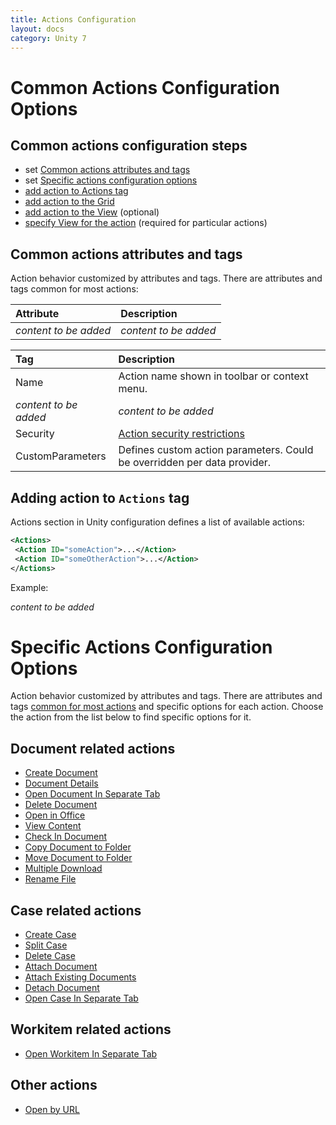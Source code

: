 ```yaml
---
title: Actions Configuration
layout: docs
category: Unity 7
---
```

# Common Actions Configuration Options

## Common actions configuration steps

- set [Common actions attributes and tags](#common-actions-attributes-and-tags)
- set [Specific actions configuration options](#specific-actions-configuration-options)
- [add action to Actions tag](#adding-action-to-actions-tag)
- [add action to the Grid](grids.md#how-to-add-action-to-the-grid)
- [add action to the View](tags-list/views-tag/tab-action-set.md#how-to-add-action-to-the-view) (optional)
- [specify View for the action](tags-list/views-tag.md) (required for particular actions)

## Common actions attributes and tags

Action behavior customized by attributes and tags.
There are attributes and tags common for most actions:

|Attribute            | Description         |
|:--------------------|:--------------------|
|*content to be added*|*content to be added*|

|Tag                  | Description         |
|:--------------------|:--------------------|
| Name      | Action name shown in toolbar or context menu.|
|*content to be added*|*content to be added*|
| Security  | [Action security restrictions](../../unity-react/configuration/security.md#security-restrictions) |
| CustomParameters  | Defines custom action parameters. Could be overridden per data provider.   |

## Adding action to `Actions` tag

Actions section in Unity configuration defines a list of available actions:

```xml
<Actions>
 <Action ID="someAction">...</Action>
 <Action ID="someOtherAction">...</Action>
</Actions>
```

Example:

*content to be added*

# Specific Actions Configuration Options

Action behavior customized by attributes and tags.
There are attributes and tags [common for most actions](#common-actions-attributes-and-tags) and specific options for each action.
Choose the action from the list below to find specific options for it.

## Document related actions

- [Create Document](actions/create-document.md)
- [Document Details](actions/document-details.md)
- [Open Document In Separate Tab](actions/open-in-separate-tab.md)  
- [Delete Document](actions/delete-document.md)
- [Open in Office](actions/open-in-office.md)
- [View Content](actions/view-content.md)
- [Check In Document](actions/checkin-document.md)
- [Copy Document to Folder](actions/copy-document-to-folder.md)
- [Move Document to Folder](actions/move-document-to-folder.md)
- [Multiple Download](actions/multiple-document-download.md)
- [Rename File](actions/rename-file.md)

## Case related actions

- [Create Case](actions/create-case.md)
- [Split Case](actions/split-case.md)
- [Delete Case](actions/delete-case.md)
- [Attach Document](actions/attach-document.md)
- [Attach Existing Documents](actions/attach-existing-documents.md)
- [Detach Document](actions/detach-document.md)
- [Open Case In Separate Tab](actions/open-in-separate-tab.md)

## Workitem related actions

- [Open Workitem In Separate Tab](actions/open-in-separate-tab.md)

## Other actions

- [Open by URL](actions/open-by-url.md)
